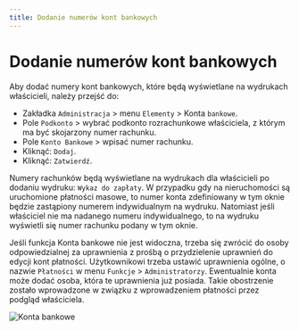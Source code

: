 ```yaml
---
title: Dodanie numerów kont bankowych
---
```


# Dodanie numerów kont bankowych

Aby dodać numery kont bankowych, które będą wyświetlane na wydrukach właścicieli, należy przejść do:

- Zakładka `Administracja` > menu `Elementy` > Konta `bankowe`.
- Pole `Podkonto` > wybrać podkonto rozrachunkowe właściciela, z którym ma być skojarzony numer rachunku.
- Pole `Konto Bankowe` > wpisać numer rachunku.
- Kliknąć: `Dodaj`.
- Kliknąć: `Zatwierdź`.

Numery rachunków będą wyświetlane na wydrukach dla właścicieli po dodaniu wydruku: `Wykaz do zapłaty`. W przypadku gdy na nieruchomości są uruchomione płatności masowe, to numer konta zdefiniowany w tym oknie będzie zastąpiony numerem indywidualnym na wydruku. Natomiast jeśli właściciel nie ma nadanego numeru indywidualnego, to na wydruku wyświetli się numer rachunku podany w tym oknie. 

Jeśli funkcja Konta bankowe nie jest widoczna, trzeba się zwrócić do osoby odpowiedzialnej za uprawnienia z prośbą o przydzielenie uprawnień do edycji kont płatności. Użytkownikowi trzeba ustawić uprawnienia ogólne, o nazwie `Płatności` w menu `Funkcje` > `Administratorzy`. Ewentualnie konta może dodać osoba, która te uprawnienia już posiada. Takie obostrzenie zostało wprowadzone w związku z wprowadzeniem płatności przez podgląd właściciela.

![Konta bankowe](kontabankowe.gif)